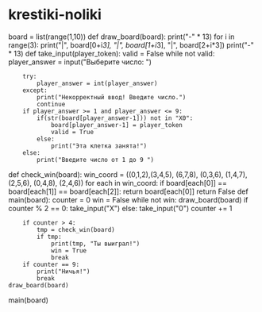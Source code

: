 # krestiki-noliki
board = list(range(1,10))
def draw_board(board):
    print("-" * 13)
    for i in range(3):
        print("|", board[0+i*3], "|", board[1+i*3], "|", board[2+i*3])
        print("-" * 13)
def take_input(player_token):
    valid = False
    while not valid:
        player_answer = input("Выберите число: ")

        try:
            player_answer = int(player_answer)
        except:
            print("Некорректный ввод! Введите число.")
            continue
        if player_answer >= 1 and player_answer <= 9:
            if(str(board[player_answer-1])) not in "X0":
                board[player_answer-1] = player_token
                valid = True
            else:
                print("Эта клетка занята!")
        else:
            print("Введите число от 1 до 9 ")
def check_win(board):
    win_coord = ((0,1,2),(3,4,5), (6,7,8), (0,3,6), (1,4,7), (2,5,6), (0,4,8), (2,4,6))
    for each in win_coord:
        if board[each[0]] == board[each[1]] == board[each[2]]:
            return board[each[0]]
    return False
def main(board):
    counter = 0
    win = False
    while not win:
        draw_board(board)
        if counter % 2 == 0:
            take_input("X")
        else:
            take_input("0")
        counter += 1

        if counter > 4:
            tmp = check_win(board)
            if tmp:
                print(tmp, "Ты выиграл!")
                win = True
                break
        if counter == 9:
            print("Ничья!")
            break
    draw_board(board)
main(board)
